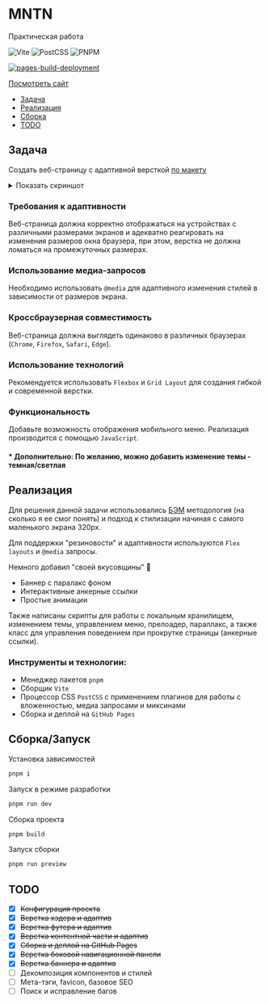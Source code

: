 # MNTN

Практическая работа

![Vite](https://img.shields.io/badge/Vite-ffdb33?style=flat&logo=vite)
![PostCSS](https://img.shields.io/badge/PostCSS-DD3A0A?style=flat&logo=postcss)
![PNPM](https://img.shields.io/badge/pnpm-white?style=flat&logo=pnpm)

[![pages-build-deployment](https://github.com/smkthat/mntn-longread/actions/workflows/pages/pages-build-deployment/badge.svg?branch=master)](https://github.com/smkthat/mntn-longread/actions/workflows/pages/pages-build-deployment)

[Посмотреть сайт](https://smkthat.github.io/mntn-longread/)

- [Задача](#task)
- [Реализация](#realisation)
- [Сборка](#build)
- [TODO](#todo)

## Задача

<div id="task"></div>

Создать веб-страницу с адаптивной
версткой [по макету](https://www.figma.com/design/EYKgZvtO2cVud0mwhPK5mm/%D0%9C%D0%BE%D0%B4%D1%83%D0%BB%D1%8C5?node-id=0-1&t=CvXUxBR2A8gUk8tN-0)

<details>
  <summary>Показать скриншот</summary>

![screenshot.png](docs/screenshot.png)

</details>

### Требования к адаптивности

Веб-страница должна корректно отображаться на устройствах с различными
размерами экранов и адекватно реагировать на
изменения размеров окна браузера, при этом, верстка не должна ломаться 
на промежуточных размерах.

### Использование медиа-запросов

Необходимо использовать `@media` для адаптивного изменения стилей в зависимости
от размеров экрана.

### Кроссбраузерная совместимость

Веб-страница должна выглядеть одинаково в различных
браузерах (`Chrome`, `Firefox`, `Safari`, `Edge`).

### Использование технологий

Рекомендуется использовать `Flexbox` и `Grid Layout` для создания гибкой 
и современной верстки.

### Функциональность

Добавьте возможность отображения мобильного меню. Реализация производится 
с помощью `JavaScript`.

####   * Дополнительно: По желанию, можно добавить изменение темы - темная/светлая

## Реализация

<div id="realisation"></div>

Для решения данной задачи использовались [БЭМ](https://bem.info/) методология 
(на сколько я ее смог понять) и подход к стилизации 
начиная с самого маленького экрана 320px.

Для поддержки "резиновости" и адаптивности используются `Flex layouts`
и `@media` запросы.

Немного добавил "своей вкусовщины" 🤭

- Баннер с паралакс фоном
- Интерактивные анкерные ссылки
- Простые анимации

Также написаны скрипты для работы с локальным хранилищем, изменением темы,
управлением меню, прелоадер, параллакс, а также класс для управления поведением 
при прокрутке страницы (анкерные ссылки).

### Инструменты и технологии:

- Менеджер пакетов `pnpm`
- Сборщик `Vite`
- Процессор CSS `PostCSS` с применением плагинов для работы с вложенностью,
  медиа запросами и миксинами
- Сборка и деплой на `GitHub Pages`

## Сборка/Запуск

<div id="build"></div>

Установка зависимостей

```bash
pnpm i
```

Запуск в режиме разработки

```bash
pnpm run dev
```

Сборка проекта

```bash
pnpm build
```

Запуск сборки

```bash
pnpm run preview
```

## TODO

<div id="realisation"></div>

- [x] <strike>Конфигурация проекта</strike>
- [x] <strike>Верстка хэдера и адаптив</strike>
- [x] <strike>Верстка футера и адаптив</strike>
- [x] <strike>Верстка контентной части и адаптив</strike>
- [x] <strike>Сборка и деплой на GitHub Pages</strike>
- [x] <strike>Верстка боковой навигационной панели</strike>
- [x] <strike>Верстка баннера и адаптив</strike>
- [ ] Декомпозиция компонентов и стилей
- [ ] Мета-тэги, favicon, базовое SEO
- [ ] Поиск и исправление багов
